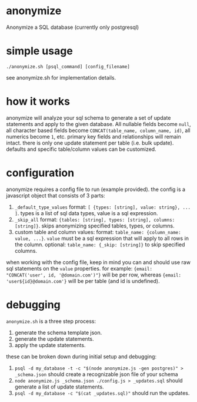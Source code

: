 # anonymize

Anonymize a SQL database (currently only postgresql)

# simple usage

`./anonymize.sh [psql_command] [config_filename]`

see anonymize.sh for implementation details.

# how it works

anonymize will analyze your sql schema to generate a set of update statements and apply to the given database. All nullable fields become `null`, all character based fields become `CONCAT(table_name, column_name, id)`, all numerics become `1`, etc. primary key fields and relationships will remain intact. there is only one update statement per table (i.e. bulk update). defaults and specific table/column values can be customized.

# configuration

anonymize requires a config file to run (example provided).
the config is a javascript object that consists of 3 parts:

1.  `_default_type_values`
    format: `[ {types: [string], value: string}, ... ]`.
    types is a list of sql data types, value is a sql expression.
2.  `_skip_all`
    format: `{tables: [string], types: [string], columns: [string]}`.
    skips anonymizing specified tables, types, or columns.
3.  custom table and column values:
    format: `table_name: {column_name: value, ...}`.
    `value` must be a sql expression that will apply to all rows in the column.
    optional: `table_name: {_skip: [string]}` to skip specified columns.

when working with the config file, keep in mind you can and should use raw sql statements on the `value` properties. for example:
`{email: "CONCAT('user', id, '@domain.com')"}` will be per row, whereas `{email: 'user${id}@domain.com'}` will be per table (and id is undefined).

# debugging

`anonymize.sh` is a three step process:

1.  generate the schema template json.
2.  generate the update statements.
3.  apply the update statements.

these can be broken down during initial setup and debugging:

1.  `psql -d my_database -t -c "$(node anonymize.js -gen postgres)" > _schema.json` should create a recognizable json file of your schema
2.  `node anonymize.js _schema.json ./config.js > _updates.sql` should generate a list of update statements.
3.  `psql -d my_database -c "$(cat _updates.sql)"` should run the updates.
